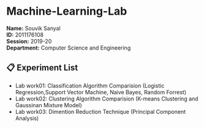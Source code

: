 # Machine-Learning-Lab
**Name:** Souvik Sanyal  
**ID:** 2011176108  
**Session:** 2019-20  
**Department:** Computer Science and Engineering  


## 📋 Experiment List
- Lab work01: Classification Algorithm Comparision (Logistic Regression,Support Vector Machine, Naive Bayes, Random Forrest)
- Lab work02: Clustering Algorithm Comparision (K-means Clustering and Gaussinan Mixture Model)
- Lab work03: Dimention Reduction Technique (Principal Component Analysis)
